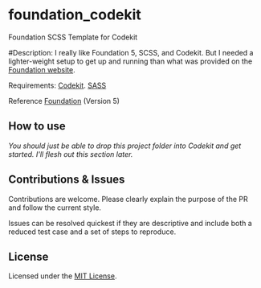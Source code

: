 foundation_codekit
==================

Foundation SCSS Template for Codekit

#Description:
I really like Foundation 5, SCSS, and Codekit. But I needed a lighter-weight setup to get up and running than what was provided on the [Foundation website](http://foundation.zurb.com/docs/sass.html).

Requirements:
[Codekit](http://incident57.com/codekit/).
[SASS](http://sass-lang.com/)

Reference
[Foundation](http://foundation.zurb.com/) (Version 5)

## How to use
*You should just be able to drop this project folder into Codekit and get started. I'll flesh out this section later.*

## Contributions & Issues

Contributions are welcome. Please clearly explain the purpose of the PR and follow the current style.

Issues can be resolved quickest if they are descriptive and include both a reduced test case and a set of steps to reproduce.

## License

Licensed under the [MIT License](http://www.opensource.org/licenses/mit-license.php).
